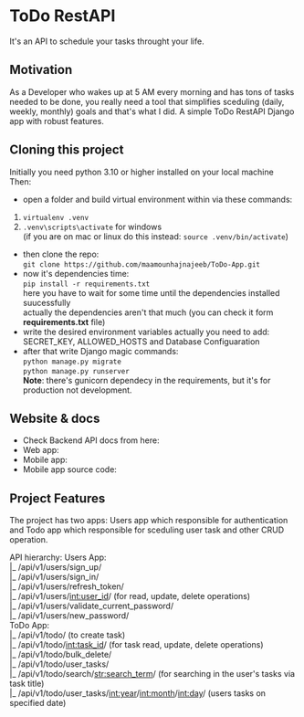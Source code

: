 # ToDo RestAPI
It's an API to schedule your tasks throught your life.

## Motivation
As a Developer who wakes up at 5 AM every morning and has tons of tasks needed to be done, you really need a tool that simplifies sceduling (daily, weekly, monthly) goals and that's what I did.
A simple ToDo RestAPI Django app with robust features.

## Cloning this project
Initially you need python 3.10 or higher installed on your local machine
Then:
- open a folder and build virtual environment within via these commands:
1. `virtualenv .venv`
2. `.venv\scripts\activate` for windows</br>
(if you are on mac or linux do this instead:
`source .venv/bin/activate`)
- then clone the repo:</br>
`git clone https://github.com/maamounhajnajeeb/ToDo-App.git`
- now it's dependencies time:</br>
`pip install -r requirements.txt`</br>
here  you have to wait for some time until the dependencies installed suucessfully</br>
actually the dependencies aren't that much (you can check it form **requirements.txt** file)
- write the desired environment variables
actually you need to add: SECRET_KEY, ALLOWED_HOSTS and Database Configuaration
- after that write Django magic commands:</br>
`python manage.py migrate`</br>
`python manage.py runserver`</br>
**Note**: there's gunicorn dependecy in the requirements, but it's for production not development.

## Website & docs
- Check Backend API docs from here: 
- Web app:
- Mobile app:
- Mobile app source code:

## Project Features
The project has two apps: Users app which responsible for authentication and Todo app which responsible for sceduling user task and other CRUD operation.

API hierarchy:
Users App:</br>
|_ /api/v1/users/sign_up/</br>
|_ /api/v1/users/sign_in/</br>
|_ /api/v1/users/refresh_token/</br>
|_ /api/v1/users/<int:user_id>/ (for read, update, delete operations)</br>
|_ /api/v1/users/validate_current_password/</br>
|_ /api/v1/users/new_password/</br>
ToDo App:</br>
|_ /api/v1/todo/ (to create task)</br>
|_ /api/v1/todo/<int:task_id>/ (for task read, update, delete operations)</br>
|_ /api/v1/todo/bulk_delete/</br>
|_ /api/v1/todo/user_tasks/</br>
|_ /api/v1/todo/search/<str:search_term>/ (for searching in the user's tasks via task title)</br>
|_ /api/v1/todo/user_tasks/<int:year>/<int:month>/<int:day>/ (users tasks on specified date)</br>
